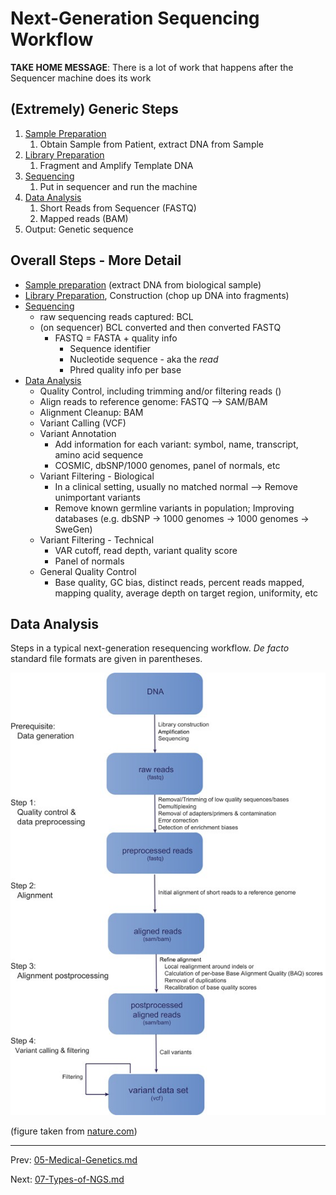 # Next-Generation Sequencing Workflow



**TAKE HOME MESSAGE**: There is a lot of work that happens after the Sequencer machine does its work



## (Extremely) Generic Steps

1. <u>Sample Preparation</u> 
   1. Obtain Sample from Patient, extract DNA from Sample
2. <u>Library Preparation</u>
   1. Fragment and Amplify Template DNA 
3. <u>Sequencing</u>
   1. Put in sequencer and run the machine
4. <u>Data Analysis</u>
   1. Short Reads from Sequencer (FASTQ)
   2. Mapped reads (BAM)
5. Output: Genetic sequence 





## Overall Steps - More Detail

* <u>Sample preparation</u> (extract DNA from biological sample)
* <u>Library Preparation</u>, Construction (chop up DNA into fragments)
* <u>Sequencing</u>
  * raw sequencing reads captured:  BCL
  * (on sequencer) BCL converted and then converted FASTQ
    * FASTQ = FASTA + quality info
      * Sequence identifier
      * Nucleotide sequence - aka the *read*
      * Phred quality info per base
* <u>Data Analysis</u>
  * Quality Control, including trimming and/or filtering reads ()
  * Align reads to reference genome: FASTQ --> SAM/BAM
  * Alignment Cleanup: BAM
  * Variant Calling (VCF)
  * Variant Annotation
    * Add information for each variant: symbol, name, transcript, amino acid sequence
    * COSMIC, dbSNP/1000 genomes, panel of normals, etc
  * Variant Filtering - Biological
    * In a clinical setting, usually no matched normal --> Remove unimportant variants 
    * Remove known germline variants in population; Improving databases (e.g. dbSNP -> 1000 genomes -> 1000 genomes -> SweGen)
  * Variant Filtering - Technical
    * VAR cutoff, read depth, variant quality score
    * Panel of normals
  * General Quality Control
    * Base quality, GC bias, distinct reads, percent reads mapped, mapping quality, average depth on target region, uniformity, etc





## Data Analysis

Steps in a typical next-generation resequencing workflow. *De facto* standard file formats are given in parentheses.

![image-20210603075529513](img-src/next-generation-sequencing.assets/image-20210603075529513.png)

(figure taken from [nature.com](https://www.nature.com/articles/hdy2016102.pdf))

---

Prev:  [05-Medical-Genetics.md](05-Medical-Genetics.md) 

Next:  [07-Types-of-NGS.md](07-Types-of-NGS.md) 


